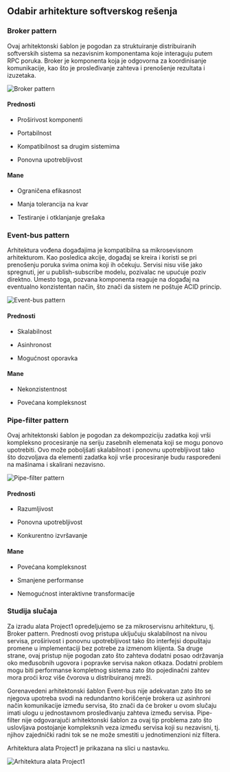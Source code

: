 ## Odabir arhitekture softverskog rešenja

### Broker pattern

Ovaj arhitektonski šablon je pogodan za struktuiranje distribuiranih softverskih sistema sa nezavisnim komponentama koje interaguju putem RPC poruka. Broker je komponenta koja je odgovorna za koordinisanje komunikacije, kao što je prosleđivanje zahteva i prenošenje rezultata i izuzetaka.

![Broker pattern](https://miro.medium.com/max/875/1*1qRQZjLRAd0yY_T9p2OgBw.png)

#### Prednosti

* Proširivost komponenti

* Portabilnost

* Kompatibilnost sa drugim sistemima

* Ponovna upotrebljivost

#### Mane

* Ograničena efikasnost

* Manja tolerancija na kvar

* Testiranje i otklanjanje grešaka


### Event-bus pattern

Arhitektura vođena događajima je kompatibilna sa mikrosevisnom arhitekturom. Kao posledica akcije, događaj se kreira i koristi se pri prenošenju poruka svima onima koji ih očekuju. Servisi nisu više jako spregnuti, jer u publish-subscribe modelu, pozivalac ne upućuje poziv direktno. Umesto toga, pozvana komponenta reaguje na događaj na eventualno konzistentan način, što znači da sistem ne poštuje ACID princip.

![Event-bus pattern](https://miro.medium.com/max/790/1*DOZ4nVR9zkJm-EnXT3KOGQ.png)

#### Prednosti

* Skalabilnost

* Asinhronost

* Mogućnost oporavka

#### Mane

* Nekonzistentnost

* Povećana kompleksnost

### Pipe-filter pattern

Ovaj arhitektonski šablon je pogodan za dekompoziciju zadatka koji vrši kompleksno procesiranje na seriju zasebnih elemenata koji se mogu ponovo upotrebiti. Ovo može poboljšati skalabilnost i ponovnu upotrebljivost tako što dozvoljava da elementi zadatka koji vrše procesiranje budu raspoređeni na mašinama i skalirani nezavisno.

![Pipe-filter pattern](https://miro.medium.com/max/875/1*qikehZcDhhl_wWsqeI_nvg.png)

#### Prednosti

* Razumljivost

* Ponovna upotrebljivost

* Konkurentno izvršavanje

#### Mane

* Povećana kompleksnost

* Smanjene performanse

* Nemogućnost interaktivne transformacije

### Studija slučaja

Za izradu alata Project1 opredeljujemo se za mikroservisnu arhitekturu, tj. Broker pattern. Prednosti ovog pristupa uključuju skalabilnost na nivou servisa, proširivost i ponovnu upotrebljivost tako što interfejsi dopuštaju promene u implementaciji bez potrebe za izmenom klijenta. Sa druge strane, ovaj pristup nije pogodan zato što zahteva dodatni posao održavanja oko međusobnih ugovora i popravke servisa nakon otkaza. Dodatni problem mogu biti performanse kompletnog sistema zato što pojedinačni zahtev mora proći kroz više čvorova u distribuiranoj mreži.

Gorenavedeni arhitektonski šablon Event-bus nije adekvatan zato što se njegova upotreba svodi na redundantno korišćenje brokera uz asinhroni način komunikacije između servisa, što znači da će broker u ovom slučaju imati ulogu u jednostavnom prosleđivanju zahteva između servisa. Pipe-filter nije odgovarajuči arhitektonski šablon za ovaj tip problema zato što uslovljava postojanje kompleksnih veza između servisa koji su nezavisni, tj. njihov zajednički radni tok se ne može smestiti u jednotimenzioni niz filtera.

Arhitektura alata Project1 je prikazana na slici u nastavku.

![Arhitektura alata Project1](https://github.com/racunarski-fakultet/si2021-si-group-deepsea/blob/main/arch.png)
